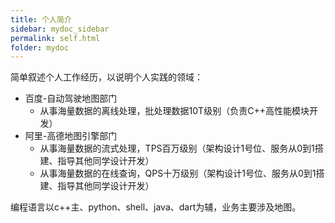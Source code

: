```yaml
---
title: 个人简介
sidebar: mydoc_sidebar
permalink: self.html
folder: mydoc
---
```


简单叙述个人工作经历，以说明个人实践的领域：

- 百度-自动驾驶地图部门
   - 从事海量数据的离线处理，批处理数据10T级别（负责C++高性能模块开发）
- 阿里-高德地图引擎部门
   - 从事海量数据的流式处理，TPS百万级别（架构设计1号位、服务从0到1搭建、指导其他同学设计开发）
   - 从事海量数据的在线查询，QPS十万级别（架构设计1号位、服务从0到1搭建、指导其他同学设计开发）

编程语言以c++主、python、shell、java、dart为辅，业务主要涉及地图。
